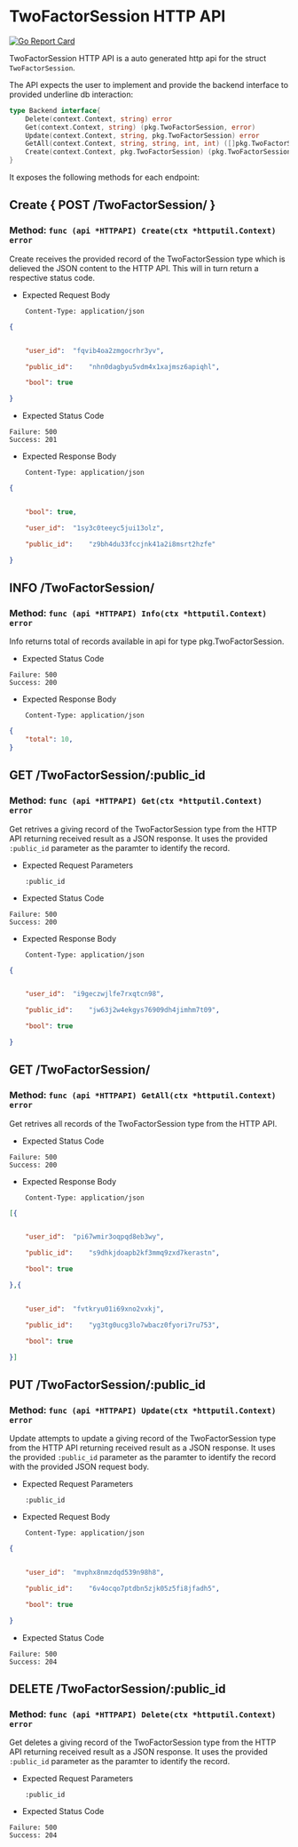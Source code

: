 TwoFactorSession HTTP API 
===============================

[![Go Report Card](https://goreportcard.com/badge/github.com/gokit/tenancykit/pkg/resources/twofactorsessionapi)](https://goreportcard.com/report/github.com/gokit/tenancykit/pkg/resources/twofactorsessionapi)

TwoFactorSession HTTP API is a auto generated http api for the struct `TwoFactorSession`.

The API expects the user to implement and provide the backend interface to provided underline db interaction:

```go
type Backend interface{
    Delete(context.Context, string) error
    Get(context.Context, string) (pkg.TwoFactorSession, error)
    Update(context.Context, string, pkg.TwoFactorSession) error
    GetAll(context.Context, string, string, int, int) ([]pkg.TwoFactorSession, int, error)
    Create(context.Context, pkg.TwoFactorSession) (pkg.TwoFactorSession, error)
}
```

It exposes the following methods for each endpoint:

## Create { POST /TwoFactorSession/ }
### Method: `func (api *HTTPAPI) Create(ctx *httputil.Context) error`

Create receives the provided record of the TwoFactorSession type which is delieved the 
JSON content to the HTTP API. This will in turn return a respective status code.

- Expected Request Body

```http
    Content-Type: application/json
```

```json
{


    "user_id":	"fqvib4oa2zmgocrhr3yv",

    "public_id":	"nhn0dagbyu5vdm4x1xajmsz6apiqhl",

    "bool":	true

}
```

- Expected Status Code

```
Failure: 500
Success: 201
```

- Expected Response Body

```http
    Content-Type: application/json
```

```json
{


    "bool":	true,

    "user_id":	"1sy3c0teeyc5jui13olz",

    "public_id":	"z9bh4du33fccjnk41a2i8msrt2hzfe"

}
```

## INFO /TwoFactorSession/
### Method: `func (api *HTTPAPI) Info(ctx *httputil.Context) error`

Info returns total of records available in api for type pkg.TwoFactorSession.

- Expected Status Code

```
Failure: 500
Success: 200
```

- Expected Response Body

```http
    Content-Type: application/json
```

```json
{
    "total": 10,
}
```

## GET /TwoFactorSession/:public_id
### Method: `func (api *HTTPAPI) Get(ctx *httputil.Context) error`

Get retrives a giving record of the TwoFactorSession type from the HTTP API returning received result as a JSON
response. It uses the provided `:public_id` parameter as the paramter to identify the record.

- Expected Request Parameters

```
    :public_id
```

- Expected Status Code

```
Failure: 500
Success: 200
```

- Expected Response Body

```http
    Content-Type: application/json
```

```json
{


    "user_id":	"i9geczwjlfe7rxqtcn98",

    "public_id":	"jw63j2w4ekgys76909dh4jimhm7t09",

    "bool":	true

}
```

## GET /TwoFactorSession/
### Method: `func (api *HTTPAPI) GetAll(ctx *httputil.Context) error`

Get retrives all records of the TwoFactorSession type from the HTTP API.

- Expected Status Code

```
Failure: 500
Success: 200
```

- Expected Response Body

```http
    Content-Type: application/json
```

```json
[{


    "user_id":	"pi67wmir3oqpqd8eb3wy",

    "public_id":	"s9dhkjdoapb2kf3mmq9zxd7kerastn",

    "bool":	true

},{


    "user_id":	"fvtkryu01i69xno2vxkj",

    "public_id":	"yg3tg0ucg3lo7wbacz0fyori7ru753",

    "bool":	true

}]
```

## PUT /TwoFactorSession/:public_id
### Method: `func (api *HTTPAPI) Update(ctx *httputil.Context) error`

Update attempts to update a giving record of the TwoFactorSession type from the HTTP API returning received result as a JSON
response. It uses the provided `:public_id` parameter as the paramter to identify the record with the provided JSON request body.

- Expected Request Parameters

```
    :public_id
```

- Expected Request Body

```http
    Content-Type: application/json
```

```json
{


    "user_id":	"mvphx8nmzdqd539n98h8",

    "public_id":	"6v4ocqo7ptdbn5zjk05z5fi8jfadh5",

    "bool":	true

}
```

- Expected Status Code

```
Failure: 500
Success: 204
```

## DELETE /TwoFactorSession/:public_id
### Method: `func (api *HTTPAPI) Delete(ctx *httputil.Context) error`

Get deletes a giving record of the TwoFactorSession type from the HTTP API returning received result as a JSON
response. It uses the provided `:public_id` parameter as the paramter to identify the record.

- Expected Request Parameters

```
    :public_id
```

- Expected Status Code

```
Failure: 500
Success: 204
```


